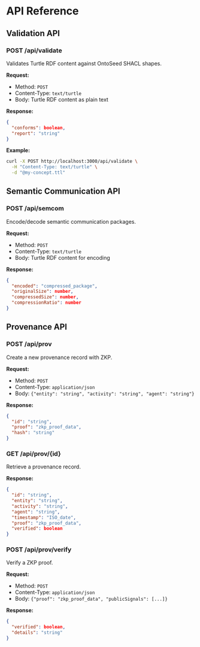 # API Reference

## Validation API

### POST /api/validate

Validates Turtle RDF content against OntoSeed SHACL shapes.

**Request:**
- Method: `POST`
- Content-Type: `text/turtle`
- Body: Turtle RDF content as plain text

**Response:**
```json
{
  "conforms": boolean,
  "report": "string"
}
```

**Example:**
```bash
curl -X POST http://localhost:3000/api/validate \
  -H "Content-Type: text/turtle" \
  -d "@my-concept.ttl"
```

## Semantic Communication API

### POST /api/semcom

Encode/decode semantic communication packages.

**Request:**
- Method: `POST`
- Content-Type: `text/turtle`
- Body: Turtle RDF content for encoding

**Response:**
```json
{
  "encoded": "compressed_package",
  "originalSize": number,
  "compressedSize": number,
  "compressionRatio": number
}
```

## Provenance API

### POST /api/prov

Create a new provenance record with ZKP.

**Request:**
- Method: `POST`
- Content-Type: `application/json`
- Body: `{"entity": "string", "activity": "string", "agent": "string"}`

**Response:**
```json
{
  "id": "string",
  "proof": "zkp_proof_data",
  "hash": "string"
}
```

### GET /api/prov/{id}

Retrieve a provenance record.

**Response:**
```json
{
  "id": "string",
  "entity": "string",
  "activity": "string",
  "agent": "string",
  "timestamp": "ISO_date",
  "proof": "zkp_proof_data",
  "verified": boolean
}
```

### POST /api/prov/verify

Verify a ZKP proof.

**Request:**
- Method: `POST`
- Content-Type: `application/json`
- Body: `{"proof": "zkp_proof_data", "publicSignals": [...]}`

**Response:**
```json
{
  "verified": boolean,
  "details": "string"
}
```